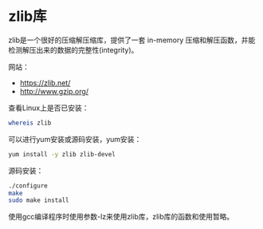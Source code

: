 # zlib库

zlib是一个很好的压缩解压缩库，提供了一套 in-memory 压缩和解压函数，并能检测解压出来的数据的完整性(integrity)。



网站：

+ https://zlib.net/
+ http://www.gzip.org/




查看Linux上是否已安装：

```bash
whereis zlib
```



可以进行yum安装或源码安装，yum安装：

```bash
yum install -y zlib zlib-devel
```



源码安装：

```bash
./configure
make
sudo make install
```



使用gcc编译程序时使用参数-lz来使用zlib库，zlib库的函数和使用暂略。


